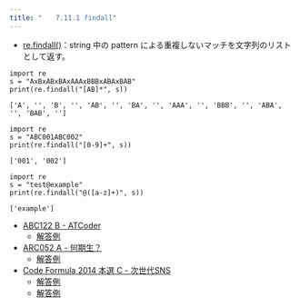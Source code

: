 ```yaml
---
title: "　　7.11.1 findall"
---
```


* [re.findall()](https://docs.python.org/ja/3/library/re.html#re.findall)：string 中の pattern による重複しないマッチを文字列のリストとして返す。

```python:サンプルコード
import re
s = "AxBxABxBAxAAAxBBBxABAxBAB"
print(re.findall("[AB]*", s))
```

```text:実行結果
['A', '', 'B', '', 'AB', '', 'BA', '', 'AAA', '', 'BBB', '', 'ABA', '', 'BAB', '']
```

```python:サンプルコード
import re
s = "ABC001ABC002"
print(re.findall("[0-9]+", s))
```

```text:実行結果
['001', '002']
```

```python:サンプルコード
import re
s = "test@example"
print(re.findall("@([a-z]+)", s))
```

```text:実行結果
['example']
```

- [ABC122 B - ATCoder](https://atcoder.jp/contests/abc122/tasks/abc122_b)
    - [解答例](https://atcoder.jp/contests/abc122/submissions/18295289)
- [ARC052 A - 何期生？](https://atcoder.jp/contests/arc052/tasks/arc052_a)
    - [解答例](https://atcoder.jp/contests/arc052/submissions/18295326)
- [Code Formula 2014 本選 C - 次世代SNS](https://atcoder.jp/contests/code-formula-2014-final/tasks/code_formula_2014_final_c)
    - [解答例](https://atcoder.jp/contests/code-formula-2014-final/submissions/18295362)
    - [解答例](https://atcoder.jp/contests/code-formula-2014-final/submissions/18295376)